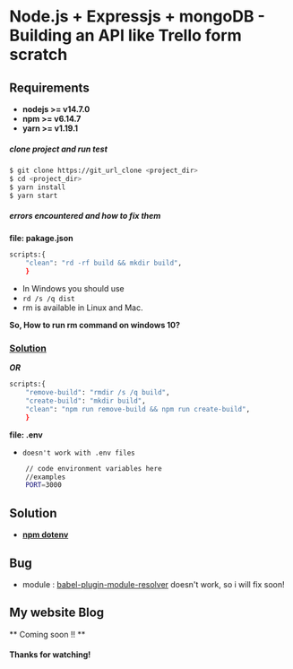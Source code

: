 # Node.js + Expressjs + mongoDB - Building an API like Trello form scratch

## Requirements

- **nodejs >= v14.7.0**
- **npm >= v6.14.7**
- **yarn >= v1.19.1**

##### clone project and run test

```bash
$ git clone https://git_url_clone <project_dir>
$ cd <project_dir>
$ yarn install
$ yarn start
```

##### errors encountered and how to fix them

**file: pakage.json**

```bash
scripts:{
    "clean": "rd -rf build && mkdir build",
    }
```

- In Windows you should use
- `rd /s /q dist`
- rm is available in Linux and Mac.

**So, How to run rm command on windows 10?**

### [Solution](https://stackoverflow.com/questions/41451884/how-to-run-rm-command-on-windows-10/41452647)

**_OR_**

```bash
scripts:{
    "remove-build": "rmdir /s /q build",
    "create-build": "mkdir build",
    "clean": "npm run remove-build && npm run create-build",
    }
```

**file: .env**

- `doesn't work with .env files`

```bash
    // code environment variables here
    //examples
    PORT=3000
```

## Solution

- **[npm dotenv](https://www.npmjs.com/package/dotenv)**

## Bug

- module : [babel-plugin-module-resolver](https://www.npmjs.com/package/babel-plugin-module-resolver) doesn't work, so i will fix soon!

## My website Blog

** Coming soon !! **

#### Thanks for watching!
